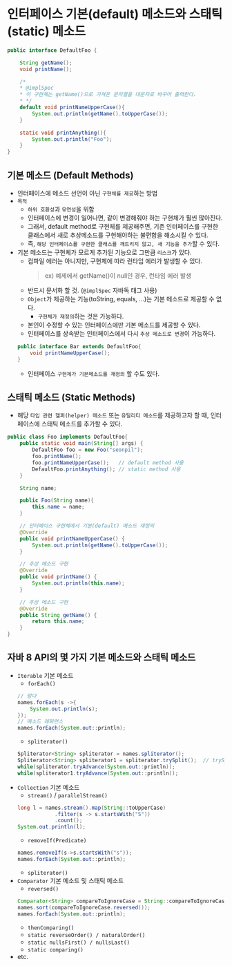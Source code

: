 # 인터페이스 기본(default) 메소드와 스태틱(static) 메소드
```java
public interface DefaultFoo {

    String getName();
    void printName();

    /*
    * @implSpec
    * 이 구현체는 getName()으로 가져온 문자열을 대문자로 바꾸어 출력한다.
    * */
    default void printNameUpperCase(){
        System.out.println(getName().toUpperCase());
    }

    static void printAnything(){
        System.out.println("Foo");
    }
}
```
## 기본 메소드 (Default Methods)
- 인터페이스에 메소드 선언이 아닌 `구현체를 제공`하는 방법
- `목적`
    - `하위 호환성`과 `유연성`을 위함
    - 인터페이스에 변경이 일어나면, 같이 변경해줘야 하는 구현체가 훨씬 많아진다.
    - 그래서, default method로 구현체를 제공해주면, 기존 인터페이스를 구현한 클래스에서 새로 추상메소드를 구현해야하는 불편함을 해소시킬 수 있다.
    - 즉, `해당 인터페이스를 구현한 클래스를 깨트리지 않고, 새 기능을 추가`할 수 있다.
- 기본 메소드는 구현체가 모르게 추가된 기능으로 그만큼 `리스크`가 있다.
    - 컴파일 에러는 아니지만, 구현체에 따라 런타임 에러가 발생할 수 있다.
        > ex) 예제에서 getName()이 null인 경우, 런타임 에러 발생
    - 반드시 문서화 할 것. (`@implSpec` 자바독 태그 사용)
    - `Object`가 제공하는 기능(toString, equals, ...)는 기본 메소드로 제공할 수 없다.
        - `구현체가 재정의`하는 것은 가능하다.
    - 본인이 수정할 수 있는 인터페이스에만 기본 메소드를 제공할 수 있다.
    - 인터페이스를 상속받는 인터페이스에서 다시 `추상 메소드로 변경`이 가능하다.
    ```java
    public interface Bar extends DefaultFoo{
        void printNameUpperCase();
    }
    ```
    - 인터페이스 `구현체가 기본메소드를 재정의` 할 수도 있다.

## 스태틱 메소드 (Static Methods)
- 해당 `타입 관련 헬퍼(helper) 메소드` 또는 `유틸리티 메소드`를 제공하고자 할 때, 인터페이스에 스태틱 메소드를 추가할 수 있다.

```java
public class Foo implements DefaultFoo{
    public static void main(String[] args) {
        DefaultFoo foo = new Foo("seonpil");
        foo.printName();
        foo.printNameUpperCase();   // default method 사용
        DefaultFoo.printAnything(); // static method 사용
    }

    String name;

    public Foo(String name){
        this.name = name;
    }

    // 인터페이스 구현체에서 기본(default) 메소드 재정의
    @Override
    public void printNameUpperCase() {
        System.out.println(getName().toUpperCase());
    }

    // 추상 메소드 구현
    @Override
    public void printName() {
        System.out.println(this.name);
    }

    // 추상 메소드 구현
    @Override
    public String getName() {
        return this.name;
    }
}
```

## 자바 8 API의 몇 가지 기본 메소드와 스태틱 메소드
- `Iterable` 기본 메소드
    - `forEach()`
    ```java
    // 람다
    names.forEach(s ->{
        System.out.println(s);
    });
    // 메소드 레퍼런스
    names.forEach(System.out::println);
    ```
    - `spliterator()`
    ```java
    Spliterator<String> spliterator = names.spliterator();
    Spliterator<String> spliterator1 = spliterator.trySplit();  // trySplit() : 반으로 나누는 메소드
    while(spliterator.tryAdvance(System.out::println));
    while(spliterator1.tryAdvance(System.out::println));
    ```
- `Collection` 기본 메소드
    - `stream()` / `parallelStream()`
    ```java
    long l = names.stream().map(String::toUpperCase)
                .filter(s -> s.startsWith("S"))
                .count();
    System.out.println(l);
    ```
    - `removeIf(Predicate)`
    ```java
    names.removeIf(s->s.startsWith("s"));
    names.forEach(System.out::println);
    ```
    - `spliterator()`
- `Comparator` 기본 메소드 및 스태틱 메소드
    - `reversed()`
    ```java
    Comparator<String> compareToIgnoreCase = String::compareToIgnoreCase;;
    names.sort(compareToIgnoreCase.reversed());
    names.forEach(System.out::println);
    ```
    - `thenComparing()`
    - `static reverseOrder() / naturalOrder()`
    - `static nullsFirst() / nullsLast()`
    - `static comparing()`
- etc.